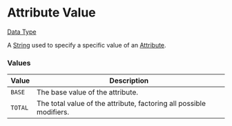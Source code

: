 # Attribute Value

[Data Type](../data_types.md)

A [String](https://origins.readthedocs.io/en/latest/types/data_types/string/) used to specify a specific value of an [Attribute](https://minecraft.wiki/w/Attribute).

### Values
| Value	   | Description   |
|----------|---------------|
| `BASE`   | The base value of the attribute. |
| `TOTAL`  | The total value of the attribute, factoring all possible modifiers. |